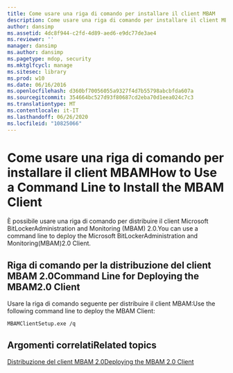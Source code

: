 ```yaml
---
title: Come usare una riga di comando per installare il client MBAM
description: Come usare una riga di comando per installare il client MBAM
author: dansimp
ms.assetid: 4dc8f944-c2fd-4d89-aed6-e9dc77de3ae4
ms.reviewer: ''
manager: dansimp
ms.author: dansimp
ms.pagetype: mdop, security
ms.mktglfcycl: manage
ms.sitesec: library
ms.prod: w10
ms.date: 06/16/2016
ms.openlocfilehash: d360bf70056055a9327f4d7b55798abcbfda607a
ms.sourcegitcommit: 354664bc527d93f80687cd2eba70d1eea024c7c3
ms.translationtype: MT
ms.contentlocale: it-IT
ms.lasthandoff: 06/26/2020
ms.locfileid: "10825066"
---
```

# <span data-ttu-id="1e73c-103">Come usare una riga di comando per installare il client MBAM</span><span class="sxs-lookup"><span data-stu-id="1e73c-103">How to Use a Command Line to Install the MBAM Client</span></span>


<span data-ttu-id="1e73c-104">È possibile usare una riga di comando per distribuire il client Microsoft BitLockerAdministration and Monitoring (MBAM) 2.0.</span><span class="sxs-lookup"><span data-stu-id="1e73c-104">You can use a command line to deploy the Microsoft BitLockerAdministration and Monitoring(MBAM)2.0 Client.</span></span>

## <a href="" id="command-line-for-deploying-the-mbam-2-0-client-"></a><span data-ttu-id="1e73c-105">Riga di comando per la distribuzione del client MBAM 2.0</span><span class="sxs-lookup"><span data-stu-id="1e73c-105">Command Line for Deploying the MBAM2.0 Client</span></span>


<span data-ttu-id="1e73c-106">Usare la riga di comando seguente per distribuire il client MBAM:</span><span class="sxs-lookup"><span data-stu-id="1e73c-106">Use the following command line to deploy the MBAM Client:</span></span>

`MBAMClientSetup.exe /q`

## <span data-ttu-id="1e73c-107">Argomenti correlati</span><span class="sxs-lookup"><span data-stu-id="1e73c-107">Related topics</span></span>


[<span data-ttu-id="1e73c-108">Distribuzione del client MBAM 2.0</span><span class="sxs-lookup"><span data-stu-id="1e73c-108">Deploying the MBAM 2.0 Client</span></span>](deploying-the-mbam-20-client-mbam-2.md)

 

 





